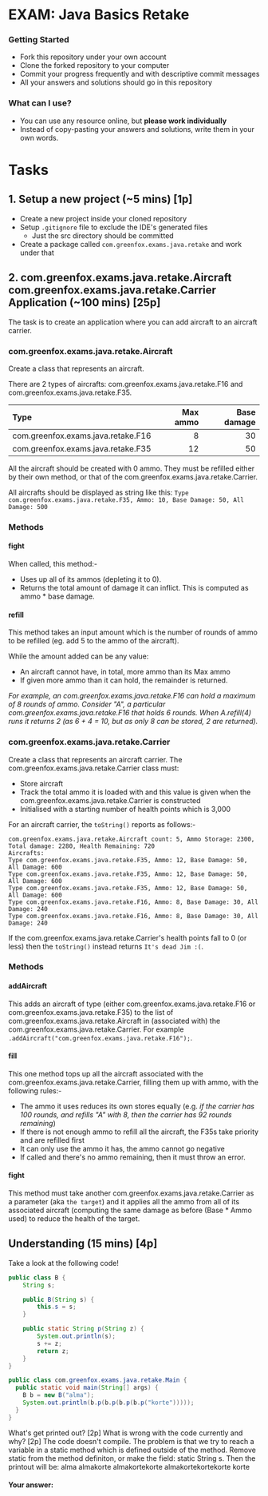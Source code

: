 # EXAM: Java Basics Retake

### Getting Started
 - Fork this repository under your own account
 - Clone the forked repository to your computer
 - Commit your progress frequently and with descriptive commit messages
 - All your answers and solutions should go in this repository

### What can I use?
 - You can use any resource online, but **please work individually**
 - Instead of copy-pasting your answers and solutions, write them in your own words.

# Tasks
## 1. Setup a new project (~5 mins) [1p]
- Create a new project inside your cloned repository
- Setup `.gitignore` file to exclude the IDE's generated files
   - Just the src directory should be committed
- Create a package called `com.greenfox.exams.java.retake` and work under that


## 2. com.greenfox.exams.java.retake.Aircraft com.greenfox.exams.java.retake.Carrier Application (~100 mins) [25p]
The task is to create an application where you can add aircraft to an aircraft carrier.

### com.greenfox.exams.java.retake.Aircraft
Create a class that represents an aircraft.

There are 2 types of aircrafts: com.greenfox.exams.java.retake.F16 and com.greenfox.exams.java.retake.F35.

|Type|Max ammo | Base damage|
|:---|--------:|----:|
|com.greenfox.exams.java.retake.F16| 8|30|
|com.greenfox.exams.java.retake.F35|12|50|

All the aircraft should be created with 0 ammo.  They must be refilled either by their own method, or that of the com.greenfox.exams.java.retake.Carrier.

All aircrafts should be displayed as string like this: `Type com.greenfox.exams.java.retake.F35, Ammo: 10, Base Damage: 50, All Damage: 500`

### Methods

#### fight
When called, this method:-
- Uses up all of its ammos (depleting it to 0).  
- Returns the total amount of damage it can inflict.  This is computed as ammo * base damage.


#### refill
This method takes an input amount which is the number of rounds of ammo to be refilled (eg. add 5 to the ammo of the aircraft).

While the amount added can be any value: 
- An aircraft cannot have, in total, more ammo than its Max ammo
- If given more ammo than it can hold, the remainder is returned.

*For example, an com.greenfox.exams.java.retake.F16 can hold a maximum of 8 rounds of ammo.  Consider "A", a particular com.greenfox.exams.java.retake.F16 that holds 6 rounds.  When A.refill(4) runs it returns 2 (as 6 + 4 = 10, but as only 8 can be stored, 2 are returned).*

### com.greenfox.exams.java.retake.Carrier
Create a class that represents an aircraft carrier.  The com.greenfox.exams.java.retake.Carrier class must:
- Store aircraft
- Track the total ammo it is loaded with and this value is given when the com.greenfox.exams.java.retake.Carrier is constructed
- Initialised with a starting number of health points which is 3,000

For an aircraft carrier, the `toString()` reports as follows:-
```
com.greenfox.exams.java.retake.Aircraft count: 5, Ammo Storage: 2300, Total damage: 2280, Health Remaining: 720
Aircrafts:
Type com.greenfox.exams.java.retake.F35, Ammo: 12, Base Damage: 50, All Damage: 600
Type com.greenfox.exams.java.retake.F35, Ammo: 12, Base Damage: 50, All Damage: 600
Type com.greenfox.exams.java.retake.F35, Ammo: 12, Base Damage: 50, All Damage: 600
Type com.greenfox.exams.java.retake.F16, Ammo: 8, Base Damage: 30, All Damage: 240
Type com.greenfox.exams.java.retake.F16, Ammo: 8, Base Damage: 30, All Damage: 240
```
If the com.greenfox.exams.java.retake.Carrier's health points fall to 0 (or less) then the `toString()` instead returns `It's dead Jim :(`.

### Methods

#### addAircraft
This adds an aircraft of type (either com.greenfox.exams.java.retake.F16 or com.greenfox.exams.java.retake.F35) to the list of com.greenfox.exams.java.retake.Aircraft in (associated with) the com.greenfox.exams.java.retake.Carrier.  For example `.addAircraft("com.greenfox.exams.java.retake.F16");`.

#### fill
This one method tops up all the aircraft associated with the com.greenfox.exams.java.retake.Carrier, filling them up with ammo, with the following rules:-
- The ammo it uses reduces its own stores equally (e.g. *if the carrier has 100 rounds, and refills "A" with 8, then the carrier has 92 rounds remaining*)
- If there is not enough ammo to refill all the aircraft, the F35s take priority and are refilled first
- It can only use the ammo it has, the ammo cannot go negative
- If called and there's no ammo remaining, then it must throw an error.

#### fight
This method must take another com.greenfox.exams.java.retake.Carrier as a parameter (aka `the target`) and it applies all the ammo from all of its associated aircraft (computing the same damage as before (Base * Ammo used) to reduce the health of the target.

## Understanding (15 mins) [4p]
Take a look at the following code!
```java
public class B {
    String s;

    public B(String s) {
        this.s = s;
    }

    public static String p(String z) {
        System.out.println(s);
        s += z;
        return z;
    }
}

public class com.greenfox.exams.java.retake.Main {
  public static void main(String[] args) {
    B b = new B("alma");
    System.out.println(b.p(b.p(b.p(b.p("korte")))));
  }
}
```
What's get printed out? [2p] What is wrong with the code currently and why? [2p]
The code doesn't compile. The problem is that we try to reach a variable in a static method which is defined outside of the method. Remove static from the method definiton, or make the field: static String s. Then the printout will be:
alma
almakorte
almakortekorte
almakortekortekorte
korte
#### Your answer:


